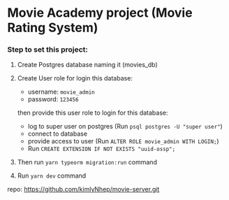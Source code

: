 # Movie Academy project (Movie Rating System)

### Step to set this project:

1. Create Postgres database naming it (movies_db)
2. Create User role for login this database:
      - username: `movie_admin`
      - password: `123456`
   
   then provide this user role to login for this database:
   
   * log to super user on postgres (Run `psql postgres -U "super user"`)
   * connect to database
   * provide access to user (Run `ALTER ROLE movie_admin WITH LOGIN;`)
   * Run `CREATE EXTENSION IF NOT EXISTS "uuid-ossp";`
3. Then run `yarn typeorm migration:run` command
4. Run `yarn dev` command

repo: https://github.com/kimlyNhep/movie-server.git

